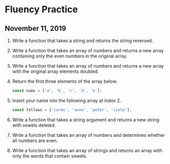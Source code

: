 # Fluency Practice
## November 11, 2019

1. Write a function that takes a string and returns the string reversed.
2. Write a function that takes an array of numbers and returns a new array containing only the even numbers in the original array.
3. Write a function that takes an array of numbers and returns a new array with the original array elements doubled.
4. Return the first three elements of the array below.
      ```javascript
      const nums = ['a', 'b', 'c', 'd', 'e'];
      ```

5. Insert your name into the following array at index 2.
      ```javascript
      const fellows = ['carms', 'anne', 'peter', 'cielo'];
      ```

6. Write a function that takes a string argument and returns a new string with vowels deleted.
7. Write a function that takes an array of numbers and determines whether all numbers are even.
8. Write a function that takes an array of strings and returns an array with only the words that contain vowels.
